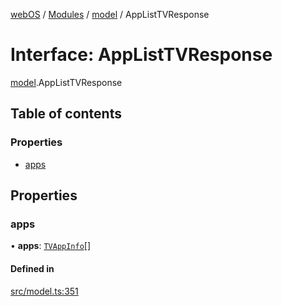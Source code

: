[webOS](../README.md) / [Modules](../modules.md) / [model](../modules/model.md) / AppListTVResponse

# Interface: AppListTVResponse

[model](../modules/model.md).AppListTVResponse

## Table of contents

### Properties

- [apps](model.AppListTVResponse.md#apps)

## Properties

### apps

• **apps**: [`TVAppInfo`](model.TVAppInfo.md)[]

#### Defined in

[src/model.ts:351](https://github.com/Dabolus/webos-tv/blob/405e2bb/src/model.ts#L351)
